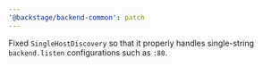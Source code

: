 ```yaml
---
'@backstage/backend-common': patch
---
```


Fixed `SingleHostDiscovery` so that it properly handles single-string `backend.listen` configurations such as `:80`.
